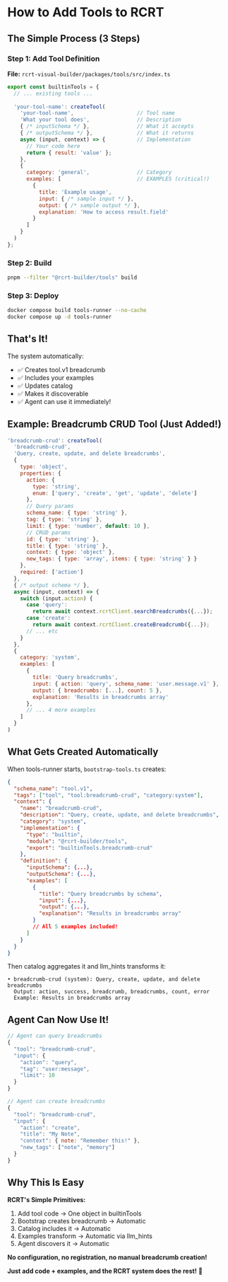 # How to Add Tools to RCRT

## The Simple Process (3 Steps)

### Step 1: Add Tool Definition
**File:** `rcrt-visual-builder/packages/tools/src/index.ts`

```javascript
export const builtinTools = {
  // ... existing tools ...
  
  'your-tool-name': createTool(
    'your-tool-name',                    // Tool name
    'What your tool does',               // Description
    { /* inputSchema */ },               // What it accepts
    { /* outputSchema */ },              // What it returns
    async (input, context) => {          // Implementation
      // Your code here
      return { result: 'value' };
    },
    {
      category: 'general',               // Category
      examples: [                        // EXAMPLES (critical!)
        {
          title: 'Example usage',
          input: { /* sample input */ },
          output: { /* sample output */ },
          explanation: 'How to access result.field'
        }
      ]
    }
  )
};
```

### Step 2: Build
```bash
pnpm --filter "@rcrt-builder/tools" build
```

### Step 3: Deploy
```bash
docker compose build tools-runner --no-cache
docker compose up -d tools-runner
```

## That's It!

The system automatically:
- ✅ Creates tool.v1 breadcrumb
- ✅ Includes your examples
- ✅ Updates catalog
- ✅ Makes it discoverable
- ✅ Agent can use it immediately!

## Example: Breadcrumb CRUD Tool (Just Added!)

```javascript
'breadcrumb-crud': createTool(
  'breadcrumb-crud',
  'Query, create, update, and delete breadcrumbs',
  {
    type: 'object',
    properties: {
      action: { 
        type: 'string', 
        enum: ['query', 'create', 'get', 'update', 'delete'] 
      },
      // Query params
      schema_name: { type: 'string' },
      tag: { type: 'string' },
      limit: { type: 'number', default: 10 },
      // CRUD params
      id: { type: 'string' },
      title: { type: 'string' },
      context: { type: 'object' },
      new_tags: { type: 'array', items: { type: 'string' } }
    },
    required: ['action']
  },
  { /* output schema */ },
  async (input, context) => {
    switch (input.action) {
      case 'query':
        return await context.rcrtClient.searchBreadcrumbs({...});
      case 'create':
        return await context.rcrtClient.createBreadcrumb({...});
      // ... etc
    }
  },
  {
    category: 'system',
    examples: [
      {
        title: 'Query breadcrumbs',
        input: { action: 'query', schema_name: 'user.message.v1' },
        output: { breadcrumbs: [...], count: 5 },
        explanation: 'Results in breadcrumbs array'
      },
      // ... 4 more examples
    ]
  }
)
```

## What Gets Created Automatically

When tools-runner starts, `bootstrap-tools.ts` creates:

```json
{
  "schema_name": "tool.v1",
  "tags": ["tool", "tool:breadcrumb-crud", "category:system"],
  "context": {
    "name": "breadcrumb-crud",
    "description": "Query, create, update, and delete breadcrumbs",
    "category": "system",
    "implementation": {
      "type": "builtin",
      "module": "@rcrt-builder/tools",
      "export": "builtinTools.breadcrumb-crud"
    },
    "definition": {
      "inputSchema": {...},
      "outputSchema": {...},
      "examples": [
        {
          "title": "Query breadcrumbs by schema",
          "input": {...},
          "output": {...},
          "explanation": "Results in breadcrumbs array"
        }
        // All 5 examples included!
      ]
    }
  }
}
```

Then catalog aggregates it and llm_hints transforms it:

```
• breadcrumb-crud (system): Query, create, update, and delete breadcrumbs
  Output: action, success, breadcrumb, breadcrumbs, count, error
  Example: Results in breadcrumbs array
```

## Agent Can Now Use It!

```javascript
// Agent can query breadcrumbs
{
  "tool": "breadcrumb-crud",
  "input": {
    "action": "query",
    "tag": "user:message",
    "limit": 10
  }
}

// Agent can create breadcrumbs
{
  "tool": "breadcrumb-crud",
  "input": {
    "action": "create",
    "title": "My Note",
    "context": { note: "Remember this!" },
    "new_tags": ["note", "memory"]
  }
}
```

## Why This Is Easy

**RCRT's Simple Primitives:**
1. Add tool code → One object in builtinTools
2. Bootstrap creates breadcrumb → Automatic
3. Catalog includes it → Automatic
4. Examples transform → Automatic via llm_hints
5. Agent discovers it → Automatic

**No configuration, no registration, no manual breadcrumb creation!**

**Just add code + examples, and the RCRT system does the rest!** 🎯

